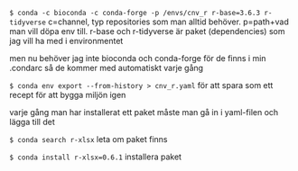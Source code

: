 `$ conda -c bioconda -c conda-forge -p /envs/cnv_r r-base=3.6.3 r-tidyverse` c=channel, typ repositories som man alltid behöver. p=path+vad man vill döpa env till. r-base och r-tidyverse är paket (dependencies) som jag vill ha med i environmentet

men nu behöver jag inte bioconda och conda-forge för de finns i min .condarc så de kommer med automatiskt varje gång 

`$ conda env export --from-history > cnv_r.yaml` för att spara som ett recept för att bygga miljön igen


varje gång man har installerat ett paket måste man gå in i yaml-filen och lägga till det


`$ conda search r-xlsx` leta om paket finns 


`$ conda install r-xlsx=0.6.1` installera paket








